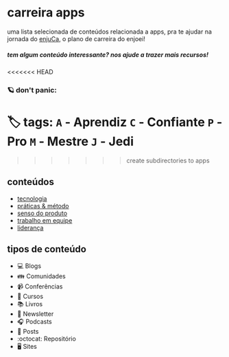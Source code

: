 # carreira apps

uma lista selecionada de conteúdos relacionada a apps, pra te ajudar na jornada do [enjuCa](https://enjuca.enjoei.com.br), o plano de carreira do enjoei!


##### _tem algum conteúdo interessante? nos ajude a trazer mais recursos!_

<<<<<<< HEAD

### :ringed_planet: don't panic:

:label: **tags:**
`A` - Aprendiz
`C` - Confiante
`P` - Pro
`M` - Mestre
`J` - Jedi
=======
>>>>>>> create subdirectories to apps

## conteúdos
- [tecnologia](https://github.com/enjoei/career/tree/master/apps/tecnologia)
- [práticas & método](https://github.com/enjoei/career/tree/master/apps/praticas%20%26%20metodo)
- [senso do produto](https://github.com/enjoei/career/tree/master/apps/senso%20do%20produto)
- [trabalho em equipe](https://github.com/enjoei/career/tree/master/apps/trabalho%20em%20equipe)
- [liderança](https://github.com/enjoei/career/tree/master/apps/lideranca)

## tipos de conteúdo
- :computer: Blogs
- :family: Comunidades
- :video_camera: Conferências
- :open_book: Cursos
- :books: Livros
- :newspaper: Newsletter
- :headphones: Podcasts
- :bookmark_tabs: Posts
- :octocat: Repositório
- :desktop_computer: Sites
